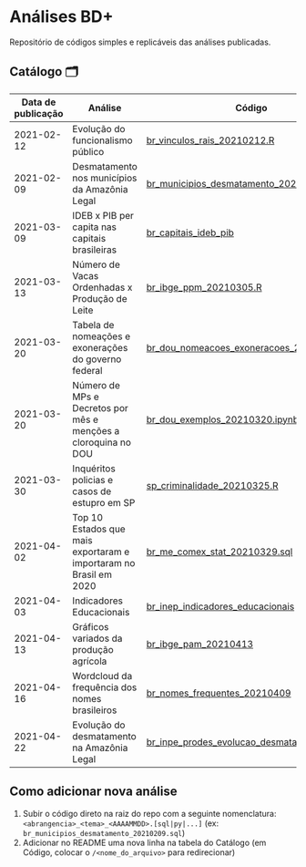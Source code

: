 # Análises BD+
Repositório de códigos simples e replicáveis das análises publicadas. 

## Catálogo 🗂

| Data de publicação | Análise | Código | Link  | 
| ------- | ------ | ---- | ------------------ |
| 2021-02-12 | Evolução do funcionalismo público | [br_vinculos_rais_20210212.R](/br_vinculos_rais_20210212.R) | https://twitter.com/basedosdados/status/1359995324388044804 |
| 2021-02-09 | Desmatamento nos municípios da Amazônia Legal | [br_municipios_desmatamento_20210209.sql](/br_municipios_desmatamento_20210209.sql) | https://twitter.com/basedosdados/status/1359243671351222281 |
| 2021-03-09 | IDEB x PIB per capita nas capitais brasileiras | [br_capitais_ideb_pib](/br_capitais_ideb_pib.sql) | https://twitter.com/basedosdados/status/1369425500154834944 | 
| 2021-03-13 | Número de Vacas Ordenhadas x Produção de Leite | [br_ibge_ppm_20210305.R](/br_ibge_ppm_20210305.R) | https://twitter.com/basedosdados/status/1370862806094987277?s=20 |
| 2021-03-20 | Tabela de nomeações e exonerações do governo federal | [br_dou_nomeacoes_exoneracoes_20210320.sql](/br_dou_nomeacoes_exoneracoes_20210320.sql) | <https://youtu.be/5gbhj-8PWLg> |
| 2021-03-20 | Número de MPs e Decretos por mês e menções a cloroquina no DOU | [br_dou_exemplos_20210320.ipynb](/br_dou_exemplos_20210320.ipynb) | <https://youtu.be/5gbhj-8PWLg> |
| 2021-03-30 | Inquéritos policias e casos de estupro em SP | [sp_criminalidade_20210325.R](/sp_criminalidade_20210325.R) | https://twitter.com/basedosdados/status/1377012243687223296 |
| 2021-04-02 | Top 10 Estados que mais exportaram e importaram no Brasil em 2020 | [br_me_comex_stat_20210329.sql](/br_me_comex_stat_20210329.sql) | https://twitter.com/basedosdados/status/1378060132987375621 |
| 2021-04-03 | Indicadores Educacionais | [br_inep_indicadores_educacionais](/br_inep_indicadores_educacionais.sql) | https://twitter.com/basedosdados/status/1378451820050272256 |
| 2021-04-13 | Gráficos variados da produção agrícola | [br_ibge_pam_20210413](/br_ibge_pam_20210413.ipynb) | - |
| 2021-04-16 | Wordcloud da frequência dos nomes brasileiros | [br_nomes_frequentes_20210409](/br_nomes_frequentes_20210409.ipynb) | - |
| 2021-04-22 | Evolução do desmatamento na Amazônia Legal | [br_inpe_prodes_evolucao_desmatamento](/br_inpe_prodes_evolucao_desmatamento_20210422.sql) | - |

## Como adicionar nova análise

1. Subir o código direto na raiz do repo com a seguinte nomenclatura: `<abrangencia>_<tema>_<AAAAMMDD>.[sql|py|...]` (ex: `br_municipios_desmatamento_20210209.sql`)
2. Adicionar no README uma nova linha na tabela do Catálogo (em Código, colocar o `/<nome_do_arquivo>` para redirecionar)
